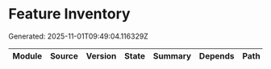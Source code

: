 # Feature Inventory
Generated: 2025-11-01T09:49:04.116329Z

| Module | Source | Version | State | Summary | Depends | Path |
|---|---|---|---|---|---|---|
